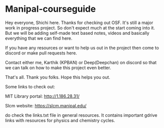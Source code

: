 # Manipal-courseguide

Hey everyone, Shichi here. Thanks for checking out OSF. It's still a major work in progress project. So don't expect much at the start coming into it. But we will be adding self-made text based notes, videos and basically everything that we can find here. 

If you have any resources or want to help us out in the project then come to discord or make pull requests here. 

Contact either me, Karthik (KPBAN) or Deep(Deepchan) on discord so that we can talk on how to make this project even better. 

That's all. Thank you folks. Hope this helps you out.

Some links to check out:

MIT Library portal: http://1.186.28.31/

Slcm website: https://slcm.manipal.edu/

do check the links.txt file in general resources. It contains important gdrive links with resources for physics and chemistry cycles.
